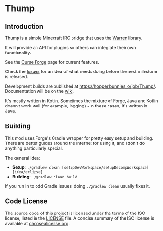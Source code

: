 # Thump

## Introduction
Thump is a simple Minecraft IRC bridge that uses the [Warren](https://github.com/CarrotCodes/Warren) library.

It will provide an API for plugins so others can integrate their own functionality.

See the [Curse Forge](http://minecraft.curseforge.com/mc-mods/231124-thump) page for current features.

Check the [Issues](https://github.com/CarrotCodes/Thump/issues) for an idea of what needs doing before the next milestone is released.

Development builds are published at https://hopper.bunnies.io/job/Thump/. Documentation will be on the [wiki](https://github.com/CarrotCodes/Thump/wiki).

It's mostly written in Kotlin. Sometimes the mixture of Forge, Java and Kotlin doesn't work well (for example, logging) - in these cases, it's written in Java.

## Building
This mod uses Forge's Gradle wrapper for pretty easy setup and building. There are better guides around the internet for using it, and I don't do anything particularly special.

The general idea:
* **Setup**: `./gradlew clean [setupDevWorkspace/setupDecompWorkspace] [idea/eclipse]`
* **Building**: `./gradlew clean build`

If you run in to odd Gradle issues, doing `./gradlew clean` usually fixes it.

## Code License
The source code of this project is licensed under the terms of the ISC license, listed in the [LICENSE](LICENSE.md) file. A concise summary of the ISC license is available at [choosealicense.org](http://choosealicense.com/licenses/isc/).
